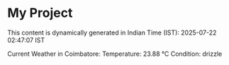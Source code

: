 # My Project

This content is dynamically generated in Indian Time (IST): 2025-07-22 02:47:07 IST


Current Weather in Coimbatore:
Temperature: 23.88 °C
Condition: drizzle
